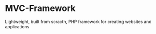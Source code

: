 # MVC-Framework
Lightweight, built from scracth, PHP framework for creating websites and applications 
